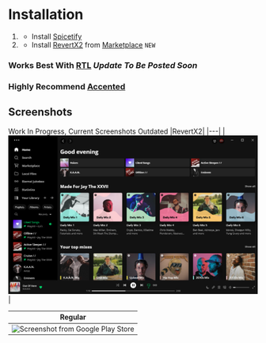 # Installation

1. - Install [Spicetify](https://spicetify.app/)
2. - Install [RevertX2](https://github.com/JayTheXXVII/RevertX2) from [Marketplace](https://github.com/spicetify/marketplace) `NEW`


###  Works Best With [RTL](https://github.com/JayTheXXVII/RTL) ***Update To Be Posted Soon***
### Highly Recommend [Accented](https://github.com/luximus-hunter/accented) 
## Screenshots
Work In Progress, Current Screenshots Outdated
|RevertX2|
|---|
|![Screenshot of RevertX2](https://raw.githubusercontent.com/JayTheXXVII/jaythexxvii.github.io/main/Assets/RevertX2%20Preview%20Image.png)|


|Regular|
|---|
|![Screenshot from Google Play Store](https://play-lh.googleusercontent.com/kDXJ6XA2Cm47lzDCvvu6HNCu0PWmTwZKiY0ldCWrCgXGT3Ms-lbP_WN1v5vknspnLT15=w5120-h2880)|
